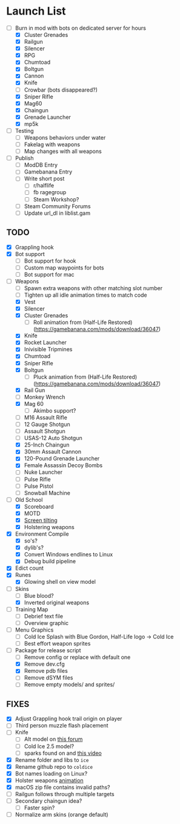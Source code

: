 # Launch List

- [ ] Burn in mod with bots on dedicated server for hours
    - [x] Cluster Grenades
    - [x] Railgun
    - [x] Silencer
    - [x] RPG
    - [x] Chumtoad
    - [x] Boltgun
    - [x] Cannon
    - [x] Knife
    - [ ] Crowbar (bots disappeared?)
    - [x] Sniper Rifle
    - [x] Mag60
    - [x] Chaingun
    - [x] Grenade Launcher
    - [x] mp5k
- [ ] Testing
    - [ ] Weapons behaviors under water
    - [ ] Fakelag with weapons
    - [ ] Map changes with all weapons
- [ ] Publish
    - [ ] ModDB Entry
    - [ ] Gamebanana Entry
    - [ ] Write short post
        - [ ] r/halflife
        - [ ] fb ragegroup
        - [ ] Steam Workshop?
    - [ ] Steam Community Forums
    - [ ] Update url_dl in liblist.gam

## TODO

- [x] Grappling hook
- [x] Bot support
    - [ ] Bot support for hook
    - [ ] Custom map waypoints for bots
    - [ ] Bot support for mac
- [ ] Weapons
    - [ ] Spawn extra weapons with other matching slot number
    - [ ] Tighten up all idle animation times to match code
    - [x] Vest
    - [x] Silencer
    - [x] Cluster Grenades
        - [ ] Roll animation from (Half-Life Restored)(https://gamebanana.com/mods/download/36047)
    - [x] Knife
    - [x] Rocket Launcher
    - [x] Inivisible Tripmines
    - [x] Chumtoad
    - [x] Sniper Rifle
    - [x] Boltgun
        - [ ] Pluck animation from (Half-Life Restored)(https://gamebanana.com/mods/download/36047)
    - [x] Rail Gun
    - [ ] Monkey Wrench
    - [x] Mag 60
        - [ ] Akimbo support?
    - [ ] M16 Assault Rifle
    - [ ] 12 Gauge Shotgun
    - [ ] Assault Shotgun
    - [ ] USAS-12 Auto Shotgun
    - [x] 25-Inch Chaingun
    - [x] 30mm Assault Cannon
    - [x] 120-Pound Grenade Launcher
    - [x] Female Assassin Decoy Bombs
    - [ ] Nuke Launcher
    - [ ] Pulse Rifle
    - [ ] Pulse Pistol
    - [ ] Snowball Machine
- [ ] Old School
    - [x] Scoreboard
    - [x] MOTD
    - [x] [Screen tilting](https://github.com/ValveSoftware/halflife/issues/1544)
    - [x] Holstering weapons
- [x] Environment Compile
    - [x] so's?
    - [x] dylib's?
    - [x] Convert Windows endlines to Linux
    - [x] Debug build pipeline
- [x] Edict count
- [x] Runes
    - [x] Glowing shell on view model
- [ ] Skins
    - [ ] Blue blood?
    - [x] Inverted original weapons
- [ ] Training Map
    - [ ] Debrief text file
    - [ ] Overview graphic
- [ ] Menu Graphics
    - [ ] Cold Ice Splash with Blue Gordon, Half-Life logo -> Cold Ice
    - [ ] Best effort weapon sprites
- [ ] Package for release script
    - [ ] Remove config or replace with default one
    - [x] Remove dev.cfg
    - [x] Remove pdb files
    - [ ] Remove dSYM files
    - [ ] Remove empty models/ and sprites/

## FIXES

- [x] Adjust Grappling hook trail origin on player
- [ ] Third person muzzle flash placement
- [ ] Knife
    - [ ] Alt model on [this forum](https://forums.alliedmods.net/showthread.php?p=1701941)
    - [ ] Cold Ice 2.5 model?
    - [ ] sparks found on and [this video](https://www.youtube.com/watch?v=-CjaytQLWFY)
- [x] Rename folder and libs to `ice`
- [x] Rename github repo to `coldice`
- [x] Bot names loading on Linux?
- [x] Holster weapons [animation](https://web.archive.org/web/20011006194358fw_/http://www.planethalflife.com:80/wavelength/coding/tutorials/11.htm)
- [x] macOS zip file contains invalid paths?
- [ ] Railgun follows through multiple targets
- [ ] Secondary chaingun idea?
    - [ ] Faster spin?
- [ ] Normalize arm skins (orange default)
